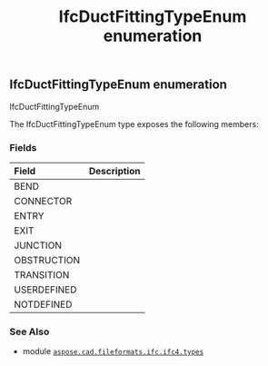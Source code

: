 ﻿---
title: IfcDuctFittingTypeEnum enumeration
second_title: Aspose.CAD for Python via .NET API References
description: 
type: docs
weight: 2590
url: /python-net/aspose.cad.fileformats.ifc.ifc4.types/ifcductfittingtypeenum/
is_root: false
---

## IfcDuctFittingTypeEnum enumeration

IfcDuctFittingTypeEnum



The IfcDuctFittingTypeEnum type exposes the following members:

### Fields
| Field | Description |
| :- | :- |
| BEND |  |
| CONNECTOR |  |
| ENTRY |  |
| EXIT |  |
| JUNCTION |  |
| OBSTRUCTION |  |
| TRANSITION |  |
| USERDEFINED |  |
| NOTDEFINED |  |



### See Also
* module [`aspose.cad.fileformats.ifc.ifc4.types`](..)
